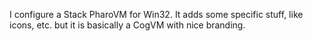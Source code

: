 I configure a Stack PharoVM for Win32. 
It adds some specific stuff, like icons, etc. but it is basically a CogVM with nice branding. 